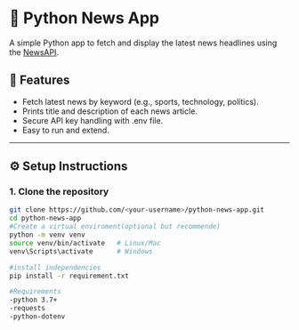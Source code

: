 # 📰 Python News App

A simple Python app to fetch and display the latest news headlines using the [NewsAPI](https://newsapi.org/).

## 🚀 Features
- Fetch latest news by keyword (e.g., sports, technology, politics).
- Prints title and description of each news article.
- Secure API key handling with .env file.
- Easy to run and extend.

---

## ⚙ Setup Instructions

### 1. Clone the repository
```bash
git clone https://github.com/<your-username>/python-news-app.git
cd python-news-app
#Create a virtual enviroment(optional but recommende)
python -m venv venv
source venv/bin/activate   # Linux/Mac
venv\Scripts\activate      # Windows

#install independencies
pip install -r requirement.txt

#Requirements
-python 3.7+
-requests
-python-dotenv



